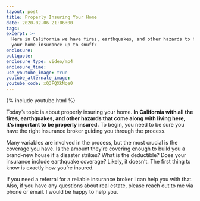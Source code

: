 ```yaml
---
layout: post
title: Properly Insuring Your Home
date: 2020-02-06 21:06:00
tags:
excerpt: >-
  Here in California we have fires, earthquakes, and other hazards to houses. Is
  your home insurance up to snuff?
enclosure:
pullquote:
enclosure_type: video/mp4
enclosure_time:
use_youtube_image: true
youtube_alternate_image:
youtube_code: xQ3FQXkNqe0
---
```


{% include youtube.html %}

Today’s topic is about properly insuring your home. **In California with all the fires, earthquakes, and other hazards that come along with living here, it’s important to be properly insured.** To begin, you need to be sure you have the right insurance broker guiding you through the process.&nbsp;

Many variables are involved in the process, but the most crucial is the coverage you have. Is the amount they’re covering enough to build you a brand-new house if a disaster strikes? What is the deductible? Does your insurance include earthquake coverage? Likely, it doesn’t. The first thing to know is exactly how you’re insured.&nbsp;

If you need a referral for a reliable insurance broker I can help you with that. Also, if you have any questions about real estate, please reach out to me via phone or email. I would be happy to help you.